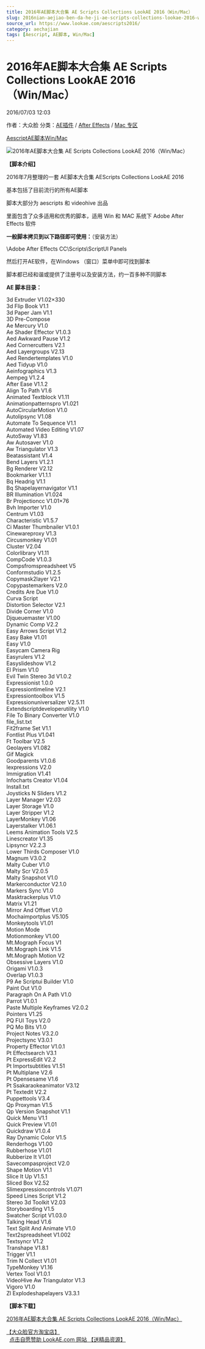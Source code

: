 ```yaml
---
title: 2016年AE脚本大合集 AE Scripts Collections LookAE 2016（Win/Mac）
slug: 2016nian-aejiao-ben-da-he-ji-ae-scripts-collections-lookae-2016-win-mac
source_url: https://www.lookae.com/aescripts2016/
category: aechajian
tags: [Aescript, AE脚本, Win/Mac]
---
```

# 2016年AE脚本大合集 AE Scripts Collections LookAE 2016（Win/Mac）

2016/07/03 12:03

作者：大众脸
分类：[AE插件](https://www.lookae.com/after-effects/aechajian/) / [After Effects](https://www.lookae.com/after-effects/) / [Mac 专区](https://www.lookae.com/mac-osx/)

[Aescript](https://www.lookae.com/tag/aescript/)[AE脚本](https://www.lookae.com/tag/ae%e8%84%9a%e6%9c%ac/)[Win/Mac](https://www.lookae.com/tag/winmac/)

![2016年AE脚本大合集 AE Scripts Collections LookAE 2016（Win/Mac）](https://www.lookae.com/wp-content/uploads/2015/03/2015AEScripts-.jpg "2016年AE脚本大合集 AE Scripts Collections LookAE 2016（Win/Mac）-LookAE.com")

**【脚本介绍】**

2016年7月整理的一套 AE脚本大合集 AEScripts Collections LookAE 2016

基本包括了目前流行的所有AE脚本

脚本大部分为 aescripts 和 videohive 出品

里面包含了众多适用和优秀的脚本，适用 Win 和 MAC 系统下 Adobe After Effects 软件

**一般脚本拷贝到以下路径即可使用：**（安装方法）

\Adobe After Effects CC\Scripts\ScriptUI Panels

然后打开AE软件，在Windows （窗口）菜单中即可找到脚本

脚本都已经和谐或提供了注册号以及安装方法，约一百多种不同脚本

**AE 脚本目录：**

3d Extruder V1.02×330  
3d Flip Book V1.1  
3d Paper Jam V1.1  
3D Pre-Compose  
Ae Mercury V1.0  
Ae Shader Effector V1.0.3  
Aed Awkward Pause V1.2  
Aed Cornercutters V2.1  
Aed Layergroups V2.13  
Aed Rendertemplates V1.0  
Aed Tidyup V1.0  
Aeinfographics V1.3  
Aempeg V1.2.4  
After Ease V1.1.2  
Align To Path V1.6  
Animated Textblock V1.11  
Animationpatternspro V1.021  
AutoCircularMotion V1.0  
Autolipsync V1.08  
Automate To Sequence V1.1  
Automated Video Editing V1.07  
AutoSway V1.83  
Aw Autosaver V1.0  
Aw Triangulator V1.3  
Beatassistant V1.4  
Bend Layers V1.2.1  
Bg Renderer V2.12  
Bookmarker V1.1.1  
Bq Headrig V1.1  
Bq Shapelayernavigator V1.1  
BR Illumination V1.024  
Br Projectioncc V1.01×76  
Bvh Importer V1.0  
Centrum V1.03  
Characteristic V1.5.7  
Ci Master Thumbnailer V1.0.1  
Cinewareproxy V1.3  
Circusmonkey V1.01  
Cluster V2.04  
Colorlibrary V1.11  
CompCode V1.0.3  
Compsfromspreadsheet V5  
Conformstudio V1.2.5  
Copymask2layer V2.1  
Copypastemarkers V2.0  
Credits Are Due V1.0  
Curva Script  
Distortion Selector V2.1  
Divide Corner V1.0  
Djqueuemaster V1.00  
Dynamic Comp V2.2  
Easy Arrows Script V1.2  
Easy Bake V1.01  
Easy V1.0  
Easycam Camera Rig  
Easyrulers V1.2  
Easyslideshow V1.2  
El Prism V1.0  
Evil Twin Stereo 3d V1.0.2  
Expressionist 1.0.0  
Expressiontimeline V2.1  
Expressiontoolbox V1.5  
Expressionuniversalizer V2.5.11  
Extendscriptdeveloperutility V1.0  
File To Binary Converter V1.0  
file\_list.txt  
Fit2frame Set V1.1  
Fontlist Plus V1.041  
Ft Toolbar V2.5  
Geolayers V1.082  
Gif Magick  
Goodparents V1.0.6  
Iexpressions V2.0  
Immigration V1.41  
Infocharts Creator V1.04  
Install.txt  
Joysticks N Sliders V1.2  
Layer Manager V2.03  
Layer Storage V1.0  
Layer Stripper V1.2  
LayerMonkey V1.06  
Layerstalker V1.06.1  
Leems Animation Tools V2.5  
Linescreator V1.35  
Lipsyncr V2.2.3  
Lower Thirds Composer V1.0  
Magnum V3.0.2  
Malty Cuber V1.0  
Malty Scr V2.0.5  
Malty Snapshot V1.0  
Markerconductor V2.1.0  
Markers Sync V1.0  
Masktrackerplus V1.0  
Matrix V1.21  
Mirror And Offset V1.0  
Mochaimportplus V5.105  
Monkeytools V1.01  
Motion Mode  
Motionmonkey V1.00  
Mt.Mograph Focus V1  
Mt.Mograph Link V1.5  
Mt.Mograph Motion V2  
Obsessive Layers V1.0  
Origami V1.0.3  
Overlap V1.0.3  
P9 Ae Scriptui Builder V1.0  
Paint Out V1.0  
Paragraph On A Path V1.0  
Parrot V1.0.1  
Paste Multiple Keyframes V2.0.2  
Pointers V1.25  
PQ FUI Toys V2.0  
PQ Mo Bits V1.0  
Project Notes V3.2.0  
Projectsync V3.0.1  
Property Effector V1.0.1  
Pt Effectsearch V3.1  
Pt ExpressEdit V2.2  
Pt Importsubtitles V1.51  
Pt Multiplane V2.6  
Pt Opensesame V1.6  
Pt Ssakaraokeanimator V3.12  
Pt Textedit V2.2  
Puppettools V3.4  
Qp Proxyman V1.5  
Qp Version Snapshot V1.1  
Quick Menu V1.1  
Quick Preview V1.01  
Quickdraw V1.0.4  
Ray Dynamic Color V1.5  
Renderhogs V1.00  
Rubberhose V1.01  
Rubberize It V1.01  
Savecompasproject V2.0  
Shape Motion V1.1  
Slice It Up V1.5.1  
Sliced Box V2.52  
Slimexpressioncontrols V1.071  
Speed Lines Script V1.2  
Stereo 3d Toolkit V2.03  
Storyboarding V1.5  
Swatcher Script V1.03.0  
Talking Head V1.6  
Text Split And Animate V1.0  
Text2spreadsheet V1.002  
Textsyncr V1.2  
Transhape V1.8.1  
Trigger V1.1  
Trim N Collect V1.01  
TypeMonkey V1.16  
Vertex Tool V1.0.1  
VideoHive Aw Triangulator V1.3  
Vigoro V1.0  
Zl Explodeshapelayers V3.3.1

**【脚本下载】**

[2016年AE脚本大合集 AE Scripts Collections LookAE 2016（Win/Mac）](http://lookae.ctfile.com/fs/wYp153422851)

[【大众脸官方淘宝店】](https://lookae.taobao.com/)                [点击自愿赞助 LookAE.com 网站 【送精品资源】](https://www.lookae.com/sponsor/)
